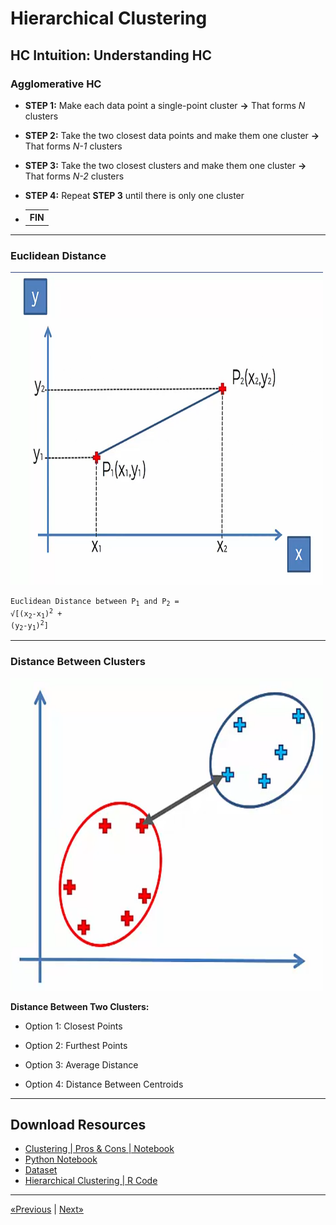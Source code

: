 # Hierarchical Clustering

## HC Intuition: Understanding HC

### Agglomerative HC

* **STEP 1:** Make each data point a single-point cluster **→** That forms *N* clusters

* **STEP 2:** Take the two closest data points and make them one cluster **→** That forms *N-1* clusters

* **STEP 3:** Take the two closest clusters and make them one cluster **→** That forms *N-2* clusters

* **STEP 4:** Repeat **STEP 3** until there is only one cluster

* <table><tr><th>FIN</th></tr></table>
<hr>

### Euclidean Distance

<img src="Images/image.png" alt="Euclidean Distance" width="500px" height="500px">

<code>Euclidean Distance between P<sub>1</sub> and P<sub>2</sub> = &#x221A;[(x<sub>2</sub>-x<sub>1</sub>)<sup>2</sup> + (y<sub>2</sub>-y<sub>1</sub>)<sup>2</sup>]</code>
<hr>

### Distance Between Clusters

<img src="Images/image-1.png" alt="Distance Between Clusters" width="500px" height="500px">

**Distance Between Two Clusters:**

* Option 1: Closest Points

* Option 2: Furthest Points

* Option 3: Average Distance

* Option 4: Distance Between Centroids
<hr>

## Download Resources
* <a href="Clustering Pros & Cons.ipynb" download>Clustering | Pros & Cons | Notebook</a>
* <a href="Python/Hierarchical Clustering.ipynb" download>Python Notebook</a>
* <a href="Python/Mall_Customers.csv" download>Dataset</a>
* <a href="R/Hierarchical Clustering.r" download>Hierarchical Clustering | R Code</a>
<hr>

<a href="../Section 26 - K-Means Clustering">«Previous</a> | <a href="../Section 28 - Part 05 - Association Rule Learning">Next»</a>
